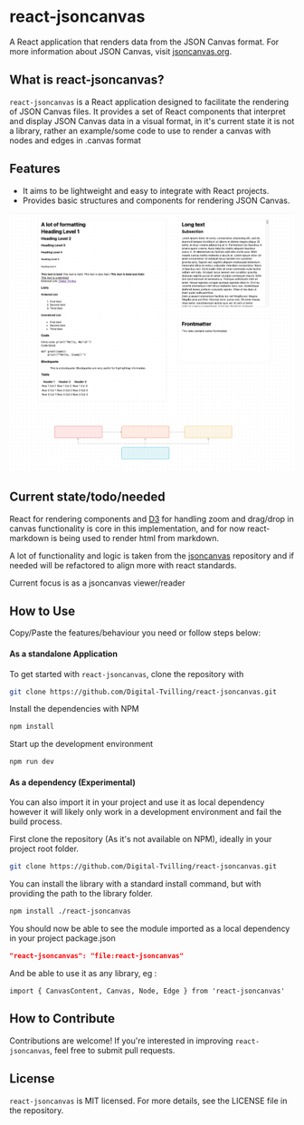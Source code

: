# react-jsoncanvas

A React application that renders data from the JSON Canvas format. For more information about
JSON Canvas, visit [jsoncanvas.org](https://jsoncanvas.org).

## What is react-jsoncanvas?

`react-jsoncanvas` is a React application designed to facilitate the rendering of JSON Canvas files. It provides a set of React components that interpret and display JSON Canvas data in a visual format, in it's current state it is not a library, rather an example/some code to use to render a canvas with nodes and edges in .canvas format

## Features

- It aims to be lightweight and easy to integrate with React projects.
- Provides basic structures and components for rendering JSON Canvas.

![Screenshot of React json canvas](react-canvas2.png)

## Current state/todo/needed

React for rendering components and [D3](https://d3js.org) for handling zoom and drag/drop in canvas functionality is core in this implementation, and for now react-markdown is being used to render html from markdown.

A lot of functionality and logic is taken from the [jsoncanvas](https://github.com/obsidianmd/jsoncanvas) repository and if needed will be refactored to align more with react standards.

Current focus is as a jsoncanvas viewer/reader

## How to Use

Copy/Paste the features/behaviour you need or follow steps below:

#### As a standalone Application

To get started with `react-jsoncanvas`, clone the repository with

```sh
git clone https://github.com/Digital-Tvilling/react-jsoncanvas.git
```

Install the dependencies with NPM

```sh
npm install
```

Start up the development environment

```sh
npm run dev
```

#### As a dependency (Experimental)
You can also import it in your project and use it as local dependency however it will likely only work in a development environment and fail the build process.

First clone the repository (As it's not available on NPM), ideally in your project root folder.
```sh
git clone https://github.com/Digital-Tvilling/react-jsoncanvas.git
```

You can install the library with a standard install command, but with providing the path to the library folder.

```sh
npm install ./react-jsoncanvas
```

You should now be able to see the module imported as a local dependency in your project package.json
```json
"react-jsoncanvas": "file:react-jsoncanvas"
```
And be able to use it as any library, eg :
```
import { CanvasContent, Canvas, Node, Edge } from 'react-jsoncanvas'
```

## How to Contribute

Contributions are welcome! If you're interested in improving `react-jsoncanvas`, feel free to submit pull requests.

## License

`react-jsoncanvas` is MIT licensed. For more details, see the LICENSE file in the repository.
